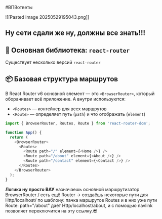 #ВПВответы 

![[Pasted image 20250529195043.png]]
## **Ну сети сдали же ну, должны все знать!!!**

## 🔨 Основная библиотека: `react-router`

Существует несколько версий `react-router`

## 📦 Базовая структура маршрутов

В React Router v6 основной элемент — это `<BrowserRouter>`, который оборачивает всё приложение. А внутри используются:

- `<Routes>` — контейнер для всех маршрутов
- `<Route>` — определяет путь (`path`) и что отображать (`element`)
  
```js
import { BrowserRouter, Routes, Route } from 'react-router-dom';

function App() {
  return (
    <BrowserRouter>
      <Routes>
        <Route path="/" element={<Home />} />
        <Route path="/about" element={<About />} />
        <Route path="/contact" element={<Contact />} />
      </Routes>
    </BrowserRouter>
  );
}
```

**Логика ну просто ВАУ**
назначаешь основной маршрутизатор  BrowserRouter / есть ещё Router -> создаёшь некоторые пути для  Http/localhost/ по шаблону: пачка маршрутов Routes  и в них уже пути Route: path="/about" даёт Http/localhost/about, и с помощью navlink позволяет переключится на эту ссылку.😎




 

